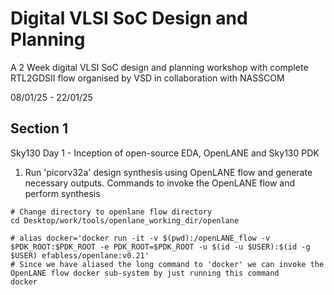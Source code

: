 
# Digital VLSI SoC Design and Planning

A 2 Week digital VLSI SoC design and planning workshop with complete RTL2GDSII flow organised by VSD in collaboration with NASSCOM

08/01/25 - 22/01/25


## Section 1
Sky130 Day 1 - Inception of open-source EDA, OpenLANE and Sky130 PDK

1. Run 'picorv32a' design synthesis using OpenLANE flow and generate necessary outputs.
Commands to invoke the OpenLANE flow and perform synthesis

```
# Change directory to openlane flow directory
cd Desktop/work/tools/openlane_working_dir/openlane

# alias docker='docker run -it -v $(pwd):/openLANE_flow -v $PDK_ROOT:$PDK_ROOT -e PDK_ROOT=$PDK_ROOT -u $(id -u $USER):$(id -g $USER) efabless/openlane:v0.21'
# Since we have aliased the long command to 'docker' we can invoke the OpenLANE flow docker sub-system by just running this command
docker
```







